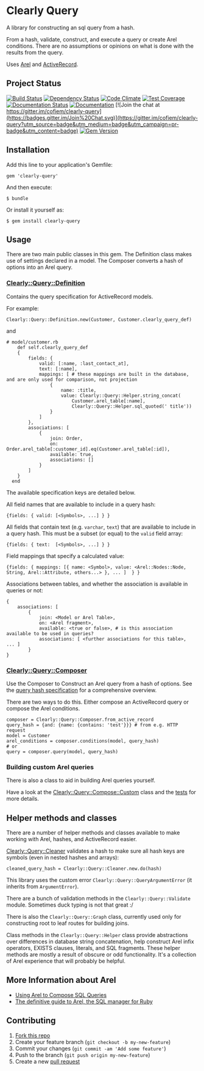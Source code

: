 # Clearly Query

A library for constructing an sql query from a hash.

From a hash, validate, construct, and execute a query or create Arel conditions.
There are no assumptions or opinions on what is done with the results from the query.

Uses [Arel](https://github.com/rails/arel) and [ActiveRecord](https://github.com/rails/rails/tree/master/activerecord).

## Project Status

[![Build Status](https://travis-ci.org/cofiem/clearly-query.svg?branch=master)](https://travis-ci.org/cofiem/clearly-query)
[![Dependency Status](https://gemnasium.com/cofiem/clearly-query.svg)](https://gemnasium.com/cofiem/clearly-query)
[![Code Climate](https://codeclimate.com/github/cofiem/clearly-query/badges/gpa.svg)](https://codeclimate.com/github/cofiem/clearly-query)
[![Test Coverage](https://codeclimate.com/github/cofiem/clearly-query/badges/coverage.svg)](https://codeclimate.com/github/cofiem/clearly-query/coverage)
[![Documentation Status](https://inch-ci.org/github/cofiem/clearly-query.svg?branch=master)](https://inch-ci.org/github/cofiem/clearly-query)
[![Documentation](https://img.shields.io/badge/docs-rdoc.info-blue.svg)](http://www.rubydoc.info/github/cofiem/clearly-query)
[![Join the chat at https://gitter.im/cofiem/clearly-query](https://badges.gitter.im/Join%20Chat.svg)](https://gitter.im/cofiem/clearly-query?utm_source=badge&utm_medium=badge&utm_campaign=pr-badge&utm_content=badge)
[![Gem Version](https://badge.fury.io/rb/clearly-query.svg)](https://badge.fury.io/rb/clearly-query)

## Installation

Add this line to your application's Gemfile:

    gem 'clearly-query'

And then execute:

    $ bundle

Or install it yourself as:

    $ gem install clearly-query

## Usage

There are two main public classes in this gem. 
The Definition class makes use of settings declared in a model.
The Composer converts a hash of options into an Arel query.

### [Clearly::Query::Definition](./lib/clearly/query/definition.rb)

Contains the query specification for ActiveRecord models.

For example:

    Clearly::Query::Definition.new(Customer, Customer.clearly_query_def)

and

    # model/customer.rb
        def self.clearly_query_def
        {
            fields: {
                valid: [:name, :last_contact_at],
                text: [:name],
                mappings: [ # these mappings are built in the database, and are only used for comparison, not projection
                    {
                        name: :title,
                        value: Clearly::Query::Helper.string_concat(
                            Customer.arel_table[:name],
                            Clearly::Query::Helper.sql_quoted(' title'))
                    }
                ]
            },
            associations: [
                {
                    join: Order,
                    on: Order.arel_table[:customer_id].eq(Customer.arel_table[:id]),
                    available: true,
                    associations: []
                }
            ]
        }
      end

The available specification keys are detailed below.

All field names that are available to include in a query hash:

    {fields: { valid: [<Symbols>, ...] } }

All fields that contain text (e.g. `varchar`, `text`) that are available to include in a query hash. 
This must be a subset (or equal) to the `valid` field array:

    {fields: { text:  [<Symbols>, ...] } }

Field mappings that specify a calculated value:

    {fields: { mappings: [{ name: <Symbol>, value: <Arel::Nodes::Node, String, Arel::Attribute, others...> }, ... ]  } }

Associations between tables, and whether the association is available in queries or not:

    {
        associations: [
            { 
                join: <Model or Arel Table>,
                on: <Arel fragment>,
                available: <true or false>, # is this association available to be used in queries?
                associations: [ <further associations for this table>,  ... ]
            }
    }

### [Clearly::Query::Composer](./lib/clearly/query/composer.rb)

Use the Composer to Construct an Arel query from a hash of options.
See the [query hash specification](SPEC.md) for a comprehensive overview.

There are two ways to do this. Either compose an ActiveRecord query or compose the Arel conditions.

    composer = Clearly::Query::Composer.from_active_record
    query_hash = {and: {name: {contains: 'test'}}} # from e.g. HTTP request
    model = Customer
    arel_conditions = composer.conditions(model, query_hash)
    # or
    query = composer.query(model, query_hash)

### Building custom Arel queries

There is also a class to aid in building Arel queries yourself.

Have a look at the [Clearly::Query::Compose::Custom](./lib/clearly/query/compose/custom.rb) class and the
[tests](./spec/lib/clearly/query/compose/custom_spec.rb)
for more details.

## Helper methods and classes

There are a number of helper methods and classes available to make working with Arel, hashes, and ActiveRecord easier.

[Clearly::Query::Cleaner](./lib/clearly/query/cleaner.rb) validates a hash to make sure all hash keys are symbols (even in nested hashes and arrays):
 
    cleaned_query_hash = Clearly::Query::Cleaner.new.do(hash)

This library uses the custom error `Clearly::Query::QueryArgumentError` (it inherits from `ArgumentError`).

There are a bunch of validation methods in the `Clearly::Query::Validate` module. Sometimes duck typing is not that great :/

There is also the `Clearly::Query::Graph` class, currently used only for constructing root to leaf routes for building joins.

Class methods in the `Clearly::Query::Helper` class provide abstractions over differences in database string concatenation,
help construct Arel infix operators, EXISTS clauses, literals, and SQL fragments. 
These helper methods are mostly a result of obscure or odd functionality. 
It's a collection of Arel experience that will probably be helpful.

## More Information about Arel

 - [Using Arel to Compose SQL Queries](http://robots.thoughtbot.com/using-arel-to-compose-sql-queries)
 - [The definitive guide to Arel, the SQL manager for Ruby](http://jpospisil.com/2014/06/16/the-definitive-guide-to-arel-the-sql-manager-for-ruby.html)

## Contributing

1. [Fork this repo](https://github.com/cofiem/clearly-query/fork)
2. Create your feature branch (`git checkout -b my-new-feature`)
3. Commit your changes (`git commit -am 'Add some feature'`)
4. Push to the branch (`git push origin my-new-feature`)
5. Create a new [pull request](https://github.com/cofiem/clearly-query/compare)